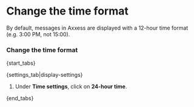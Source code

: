 # Change the time format

By default, messages in Axxess are displayed with a 12-hour time format
(e.g. 3:00 PM, not 15:00).

### Change the time format

{start_tabs}

{settings_tab|display-settings}

1. Under **Time settings**, click on **24-hour time**.

{end_tabs}

